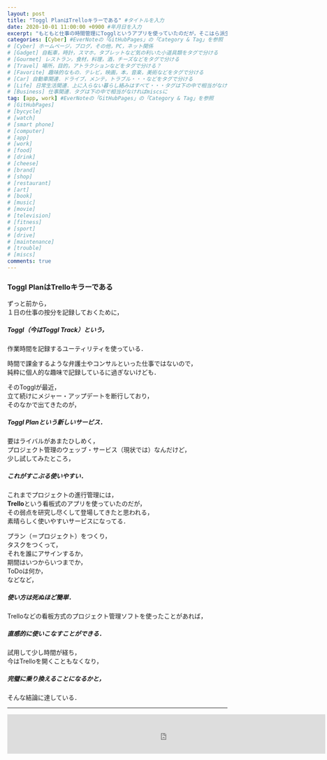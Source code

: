 ```yaml
---
layout: post
title: "Toggl PlanはTrelloキラーである" #タイトルを入力
date: 2020-10-01 11:00:00 +0900 #年月日を入力
excerpt: "もともと仕事の時間管理にTogglというアプリを使っていたのだが，そこはら派生してきたプロジェクト管理のウェブ・サービス，Toggle Planが痛く使いやすかった・・・" #home画面でタイトルの下に表示される短文を入力
categories: [Cyber] #EverNoteの「GitHubPages」の「Category & Tag」を参照
# [Cyber] ホームページ，ブログ，その他，PC，ネット関係
# [Gadget] 自転車，時計，スマホ，タブレットなど気の利いた小道具類をタグで分ける
# [Gourmet] レストラン，食材，料理，酒，チーズなどをタグで分ける
# [Travel] 場所，目的，アトラクションなどをタグで分ける？
# [Favorite] 趣味的なもの．テレビ，映画，本，音楽，美術などをタグで分ける
# [Car] 自動車関連．ドライブ，メンテ，トラブル・・・などをタグで分ける
# [Life] 日常生活関連．上に入らない暮らし絡みはすべて・・・タグは下の中で相当がなければmiscsに
# [Business] 仕事関連．タグは下の中で相当がなければmiscsに
tag: [app, work] #EverNoteの「GitHubPages」の「Category & Tag」を参照
# [GitHubPages]
# [bycycle]
# [watch]
# [smart phone]
# [computer]
# [app]
# [work]
# [food]
# [drink]
# [cheese]
# [brand]
# [shop]
# [restaurant]
# [art]
# [book]
# [music]
# [movie]
# [television]
# [fitness]
# [sport]
# [drive]
# [maintenance]
# [trouble]
# [miscs]
comments: true
---
```

### Toggl PlanはTrelloキラーである
ずっと前から，  
１日の仕事の按分を記録しておくために，
##### Toggl（今はToggl Track）という，
作業時間を記録するユーティリティを使っている．

時間で課金するような弁護士やコンサルといった仕事ではないので，  
純粋に個人的な趣味で記録しているに過ぎないけども．

そのTogglが最近，  
立て続けにメジャー・アップデートを断行しており，  
そのなかで出てきたのが，
##### Toggl Planという新しいサービス．

要はライバルがあまたひしめく，  
プロジェクト管理のウェッブ・サービス（現状では）なんだけど，  
少し試してみたところ，
##### これがすこぶる使いやすい．

これまでプロジェクトの進行管理には，  
**Trello**という看板式のアプリを使っていたのだが，  
その弱点を研究し尽くして登場してきたと思われる，  
素晴らしく使いやすいサービスになってる．

プラン（＝プロジェクト）をつくり，  
タスクをつくって，  
それを誰にアサインするか，  
期間はいつからいつまでか，  
ToDoは何か，  
などなど，
##### 使い方は死ぬほど簡単．
Trelloなどの看板方式のプロジェクト管理ソフトを使ったことがあれば，
##### 直感的に使いこなすことができる．

試用して少し時間が経ち，  
今はTrelloを開くこともなくなり，  
##### 完璧に乗り換えることになるかと，
そんな結論に達している．

*****

<iframe src="https://rcm-fe.amazon-adsystem.com/e/cm?o=9&p=48&l=ez&f=ifr&linkID=850b58a06c65ee4a69681349a14046b9&t=palibera-22&tracking_id=palibera-22" width="728" height="90" scrolling="no" border="0" marginwidth="0" style="border:none;" frameborder="0" target="_blank"></iframe>

